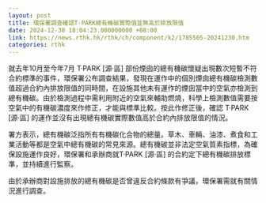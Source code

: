 ```yaml
---
layout: post
title: 環保署調查確認T·PARK總有機碳實際值並無高於排放限值
date: 2024-12-30 18:04:23.000000000 +08:00
link: https://news.rthk.hk/rthk/ch/component/k2/1785505-20241230.htm
categories: rthk
---
```


就去年10月至今年7月 T·PARK [源·區] 部份煙囱的總有機碳懷疑出現數次短暫不符合約標準的事件，環保署公布調查結果，發現在運作中的個別煙囱總有機碳檢測數值超過合約內排放限值的同時間，在設施其他未有運作的煙囱當中的空氣亦檢測到總有機碳。由於檢測過程中需利用附近的空氣來輔助燃燒，科學上檢測數值需要按空氣中的有機碳濃度來作修正，才能與標準比較。按此作修正後，確認 T·PARK [源·區] 的運作並沒有出現總有機碳實際數值高於合約內排放限值的情況。

署方表示，總有機碳泛指所有有機碳化合物的總量。草木、車輛、油漆、煮食和工業活動等都是空氣中總有機碳的常見來源。總有機碳並非法定空氣質素指標，為確保設施運作良好，環保署和承辦商就T·PARK [源·區] 的合約定下總有機碳排放標準，並持續進行監察。

由於承辦商對設施排放的總有機碳是否曾違反合約條款有爭議，環保署需就有關情況進行調查。
